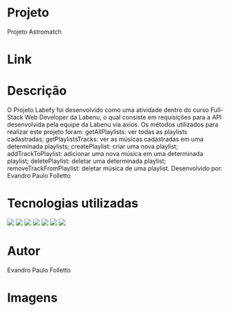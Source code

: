 # Projeto
Projeto Astromatch

# Link


# Descrição
O Projeto Labefy foi desenvolvido como uma atividade dentro do curso Full-Stack Web Developer da Labenu, o qual consiste em requisições para a API desenvolvida pela equipe da Labenu via axios.
Os métodos utilizados para realizar este projeto foram:
getAllPlaylists: ver todas as playlists cadastradas;
getPlaylistsTracks: ver as músicas cadastradas em uma determinada playlists;
createPlaylist: criar uma nova playlist;
addTrackToPlaylist: adicionar uma nova música em uma determinada playlist;
deletePlaylist: deletar uma determinada playlist;
removeTrackFromPlaylist: deletar música de uma playlist.
Desenvolvido por: Evandro Paulo Folletto

# Tecnologias utilizadas
<div>
<img src="https://img.shields.io/badge/Visual_Studio_Code-0078D4?style=for-the-badge&logo=visual%20studio%20code&logoColor=white">
<img src="https://img.shields.io/badge/JavaScript-F7DF1E?style=for-the-badge&logo=javascript&logoColor=black">
<img src="https://img.shields.io/badge/HTML5-E34F26?style=for-the-badge&logo=html5&logoColor=white">
<img src="https://img.shields.io/badge/CSS-239120?&style=for-the-badge&logo=css3&logoColor=white">
<img src="https://img.shields.io/badge/styled--components-DB7093?style=for-the-badge&logo=styled-components&logoColor=white">
<img src="https://img.shields.io/badge/React-20232A?style=for-the-badge&logo=react&logoColor=61DAFB">
<img src="https://img.shields.io/badge/GitHub-100000?style=for-the-badge&logo=github&logoColor=white">
</div>

# Autor
Evandro Paulo Folletto

# Imagens
<!-- <img src="./src/assets/img/Site_1.png"/> -->
<!-- <img src="./src/assets/img/Site_2.png"/> -->
<!-- <img src="./src/assets/img/Site_3.png"/> -->
<!-- <img src="./src/assets/img/Site_4.png"/> -->
<!-- <img src="./src/assets/img/Site_5.png"/> -->